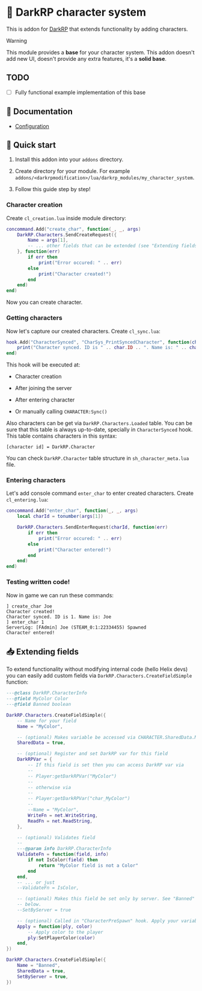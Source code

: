 # 👤 DarkRP character system

This is addon for [DarkRP](https://github.com/FPtje/DarkRP) that extends
functionality by adding characters.

> [!WARNING]
>
> This module provides a **base** for your character system. This addon doesn't
> add new UI, doesn't provide any extra features, it's a **solid base**.

## TODO

- [ ] Fully functional example implementation of this base

## 📜 Documentation

- [Configuration](./CONFIGURATION.md)

## 🚀 Quick start

1. Install this addon into your `addons` directory.

2. Create directory for your module. For example
   `addons/<darkrpmodification>/lua/darkrp_modules/my_character_system`.

3. Follow this guide step by step!

### Character creation

Create `cl_creation.lua` inside module directory:

```lua
concommand.Add("create_char", function(_, _, args)
    DarkRP.Characters.SendCreateRequest({
        Name = args[1],
        -- ... other fields that can be extended (see "Extending fields")
    }, function(err)
        if err then
            print("Error occured: " .. err)
        else
            print("Character created!")
        end
    end)
end)
```

Now you can create character.

### Getting characters

Now let's capture our created characters. Create `cl_sync.lua`:

```lua
hook.Add("CharacterSynced", "CharSys_PrintSyncedCharacter", function(char)
    print("Character synced. ID is " .. char.ID .. ". Name is: " .. char.Name)
end)
```

This hook will be executed at:

- Character creation

- After joining the server

- After entering character

- Or manually calling `CHARACTER:Sync()`

Also characters can be get via `DarkRP.Characters.Loaded` table. You can be
sure that this table is always up-to-date, specially in `CharacterSynced` hook.
This table contains characters in this syntax:

```
[character id] = DarkRP.Character
```

You can check `DarkRP.Character` table structure in `sh_character_meta.lua`
file.

### Entering characters

Let's add console command `enter_char` to enter created characters. Create
`cl_entering.lua`:

```lua
concommand.Add("enter_char", function(_, _, args)
    local charId = tonumber(args[1])

    DarkRP.Characters.SendEnterRequest(charId, function(err)
        if err then
            print("Error occured: " .. err)
        else
            print("Character entered!")
        end
    end)
end)
```

### Testing written code!

Now in game we can run these commands:

```
] create_char Joe
Character created!
Character synced. ID is 1. Name is: Joe
] enter_char 1
ServerLog: [FAdmin] Joe (STEAM_0:1:22334455) Spawned
Character entered!
```

## 📥 Extending fields

To extend functionality without modifying internal code (hello Helix devs) you
can easily add custom fields via `DarkRP.Characters.CreateFieldSimple`
function:

```lua
---@class DarkRP.CharacterInfo
---@field MyColor Color
---@field Banned boolean

DarkRP.Characters.CreateFieldSimple({
    -- Name for your field
    Name = "MyColor",

    -- (optional) Makes variable be accessed via CHARACTER.SharedData.MyColor
    SharedData = true,

    -- (optional) Register and set DarkRP var for this field
    DarkRPVar = {
        -- If this field is set then you can access DarkRP var via
        --
        -- Player:getDarkRPVar("MyColor")
        --
        -- otherwise via
        --
        -- Player:getDarkRPVar("char_MyColor")
        --
        --Name = "MyColor",
        WriteFn = net.WriteString,
        ReadFn = net.ReadString,
    },

    -- (optional) Validates field
    --
    ---@param info DarkRP.CharacterInfo
    ValidateFn = function(field, info)
        if not IsColor(field) then
            return "MyColor field is not a Color"
        end
    end,
    -- ... or just
    --ValidateFn = IsColor,

    -- (optional) Makes this field be set only by server. See "Banned" field
    -- below.
    --SetByServer = true

    -- (optional) Called in "CharacterPreSpawn" hook. Apply your variable here!
    Apply = function(ply, color)
        -- Apply color to the player
        ply:SetPlayerColor(color)
    end,
})

DarkRP.Characters.CreateFieldSimple({
    Name = "Banned",
    SharedData = true,
    SetByServer = true,
})
```
